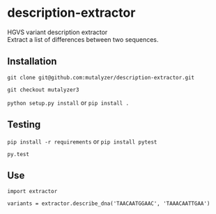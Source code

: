 # description-extractor
HGVS variant description extractor  
Extract a list of differences between two sequences.


## Installation

`git clone git@github.com:mutalyzer/description-extractor.git`

`git checkout mutalyzer3`

`python setup.py install` or `pip install .`

## Testing

`pip install -r requirements` or `pip install pytest`

`py.test`

## Use

`import extractor`

`variants = extractor.describe_dna('TAACAATGGAAC', 'TAAACAATTGAA')`
